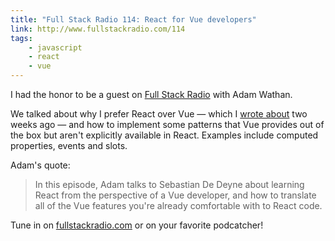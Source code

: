```yaml
---
title: "Full Stack Radio 114: React for Vue developers"
link: http://www.fullstackradio.com/114
tags:
    - javascript
    - react
    - vue
---
```


I had the honor to be a guest on [Full Stack Radio](http://www.fullstackradio.com) with Adam Wathan.

We talked about why I prefer React over Vue — which I [wrote about](https://sebastiandedeyne.com/why-i-prefer-react-over-vue) two weeks ago — and how to implement some patterns that Vue provides out of the box but aren't explicitly available in React. Examples include computed properties, events and slots.

Adam's quote:

> In this episode, Adam talks to Sebastian De Deyne about learning React from the perspective of a Vue developer, and how to translate all of the Vue features you're already comfortable with to React code.

Tune in on [fullstackradio.com](http://www.fullstackradio.com/114) or on your favorite podcatcher!
